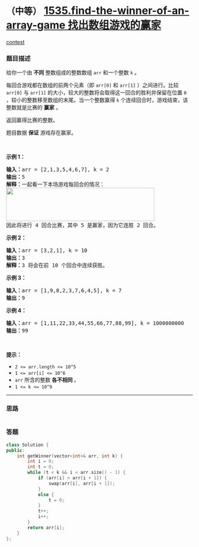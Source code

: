 # `（中等）` [1535.find-the-winner-of-an-array-game 找出数组游戏的赢家](https://leetcode-cn.com/problems/find-the-winner-of-an-array-game/)

[contest](https://leetcode-cn.com/contest/weekly-contest-200/problems/find-the-winner-of-an-array-game/)

### 题目描述
<p>给你一个由 <strong>不同</strong> 整数组成的整数数组 <code>arr</code> 和一个整数 <code>k</code> 。</p>

<p>每回合游戏都在数组的前两个元素（即 <code>arr[0]</code> 和 <code>arr[1]</code> ）之间进行。比较 <code>arr[0]</code> 与 <code>arr[1]</code> 的大小，较大的整数将会取得这一回合的胜利并保留在位置 <code>0</code> ，较小的整数移至数组的末尾。当一个整数赢得 <code>k</code> 个连续回合时，游戏结束，该整数就是比赛的 <strong>赢家</strong> 。</p>

<p>返回赢得比赛的整数。</p>

<p>题目数据 <strong>保证</strong> 游戏存在赢家。</p>

<p>&nbsp;</p>

<p><strong>示例 1：</strong></p>

<pre><strong>输入：</strong>arr = [2,1,3,5,4,6,7], k = 2
<strong>输出：</strong>5
<strong>解释：</strong>一起看一下本场游戏每回合的情况：
<img style="height: 90px; width: 400px;" src="https://assets.leetcode-cn.com/aliyun-lc-upload/uploads/2020/07/30/q-example.png" alt="">
因此将进行 4 回合比赛，其中 5 是赢家，因为它连胜 2 回合。
</pre>

<p><strong>示例 2：</strong></p>

<pre><strong>输入：</strong>arr = [3,2,1], k = 10
<strong>输出：</strong>3
<strong>解释：</strong>3 将会在前 10 个回合中连续获胜。
</pre>

<p><strong>示例 3：</strong></p>

<pre><strong>输入：</strong>arr = [1,9,8,2,3,7,6,4,5], k = 7
<strong>输出：</strong>9
</pre>

<p><strong>示例 4：</strong></p>

<pre><strong>输入：</strong>arr = [1,11,22,33,44,55,66,77,88,99], k = 1000000000
<strong>输出：</strong>99
</pre>

<p>&nbsp;</p>

<p><strong>提示：</strong></p>

<ul>
	<li><code>2 <= arr.length <= 10^5</code></li>
	<li><code>1 <= arr[i] <= 10^6</code></li>
	<li><code>arr</code> 所含的整数 <strong>各不相同</strong> 。</li>
	<li><code>1 <= k <= 10^9</code></li>
</ul>


---
### 思路
```
```



### 答题
``` C++
class Solution {
public:
    int getWinner(vector<int>& arr, int k) {
        int i = 0;
        int t = 0;
        while (t < k && i < arr.size() - 1) {
            if (arr[i] > arr[i + 1]) {
                swap(arr[i], arr[i + 1]);
            }
            else {
                t = 0;
            }
            t++;
            i++;
        }
        return arr[i];
    }
};
```




